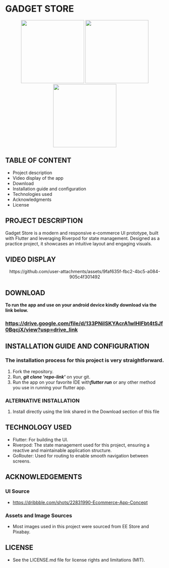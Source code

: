 # GADGET STORE

<p align="center">
  <img src="https://github.com/user-attachments/assets/f3235d2c-1d35-499c-a307-06cd49e54c04" width="200"/>
  <img src="https://github.com/user-attachments/assets/ac7cd1cf-f5b0-4213-9798-5596fb7ff27c" width="200"/>
  <img src="https://github.com/user-attachments/assets/15df4ea4-7281-43cf-ac1e-aaa24c448e1b" width="200"/>
</p>

## TABLE OF CONTENT
- Project description
- Video display of the app
- Download
- Installation guide and configuration
- Technologies used
- Acknowledgments
- License

## PROJECT DESCRIPTION
Gadget Store is a modern and responsive e-commerce UI prototype, built with Flutter and leveraging Riverpod for state management. Designed as a practice project, it showcases an intuitive layout and engaging visuals.

## VIDEO DISPLAY
<p align="center">
https://github.com/user-attachments/assets/9faf635f-fbc2-4bc5-a084-905c4f301492
</p>

## DOWNLOAD
<b color="red">To run the app and use on your android device kindly download via the link below.</b>
### https://drive.google.com/file/d/133PNiISKYAcrA1wIHIFbt4tSJf0BqcjX/view?usp=drive_link

## INSTALLATION GUIDE AND CONFIGURATION
### The installation process for this project is very straightforward.
1. Fork the repository.
2. Run, <b><i>git clone 'repo-link'</i></b> on your git.
3. Run the app on your favorite IDE with<b><i>flutter run</i></b> or any other method you use in running your flutter app.

### ALTERNATIVE INSTALLATION
1. Install directly using the link shared in the Download section of this file

## TECHNOLOGY USED
- Flutter: For building the UI.
- Riverpod: The state management used for this project, ensuring a reactive and maintainable application structure.
- GoRouter: Used for routing to enable smooth navigation between screens.

## ACKNOWLEDGEMENTS
### UI Source
- https://dribbble.com/shots/22831990-Ecommerce-App-Concept
### Assets and Image Sources
- Most images used in this project were sourced from EE Store and Pixabay.

## LICENSE
- See the LICENSE.md file for license rights and limitations (MIT).
